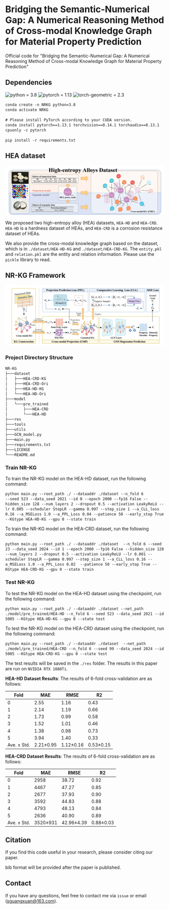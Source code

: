 # Bridging the Semantic-Numerical Gap: A Numerical Reasoning Method of Cross-modal Knowledge Graph for Material Property Prediction

Official code for "Bridging the Semantic-Numerical Gap: A Numerical Reasoning Method of Cross-modal Knowledge Graph for Material Property Prediction"

## Dependencies
![python = 3.8](https://img.shields.io/badge/python-3.8-blue.svg)
![pytorch = 1.13](https://img.shields.io/badge/pytorch-1.13-yellow.svg)
![torch-geometric = 2.3](https://img.shields.io/badge/torch_geometric-2.3-green.svg)

```commandline
conda create -n NRKG python=3.8
conda activate NRKG

# Please install PyTorch according to your CUDA version.
conda install pytorch==1.13.1 torchvision==0.14.1 torchaudio==0.13.1 cpuonly -c pytorch

pip install -r requirements.txt
```

## HEA dataset
![HEAData](./image/HEA_dataset.png)

We proposed two high-entropy alloy (HEA) datasets, `HEA-HD` and `HEA-CRD`. `HEA-HD` is a hardness dataset of HEAs, and `HEA-CRD` is a corrosion resistance dataset of HEAs.

We also provide the cross-modal knowledge graph based on the dataset, which is in `./dataset/HEA-HD-KG` and `./dataset/HEA-CRD-KG`. The `entity.pkl` and `relation.pkl` are the entity and relation information. Please use the `pickle` library to read.

## NR-KG Framework
![NRKG](./image/Framework.png)

### Project Directory Structure

```commandline
NR-KG
├───dataset
│   ├───HEA-CRD-KG
│   ├───HEA-CRD-Ori
│   ├───HEA-HD-KG
│   └───HEA-HD-Ori
├───model
│   └───pre_trained
│       ├───HEA-CRD
│       └───HEA-HD
├───res
├───tools
├───utils
├───GCN_model.py
├───main.py
├───requirements.txt
├───LICENSE
└───README.md
```

### Train NR-KG

To train the NR-KG model on the HEA-HD dataset, run the following command:

```commandline
python main.py --root_path ./ --dataaddr ./dataset --n_fold 6 
--seed 523 --data_seed 2021 --id 0 --epoch 2000 --fp16 False --hidden_size 128 --num_layers 2 --dropout 0.5 --activation LeakyReLU --lr 0.005 --scheduler StepLR --gamma 0.997 --step_size 1 --a_CLL_loss 0.16 --a_MSELoss 1.0 --a_PPL_Loss 0.04 --patience 50 --early_stop True --KGtype HEA-HD-KG --gpu 0 --state train
```

To train the NR-KG model on the HEA-CRD dataset, run the following command:

```commandline
python main.py --root_path ./ --dataaddr ./dataset  --n_fold 6 --seed 23 --data_seed 2024 --id 1 --epoch 2000 --fp16 False --hidden_size 128 --num_layers 2 --dropout 0.5 --activation LeakyReLU --lr 0.001 --scheduler StepLR --gamma 0.997 --step_size 1 --a_CLL_loss 0.16 --a_MSELoss 1.0 --a_PPL_Loss 0.02  --patience 50 --early_stop True --KGtype HEA-CRD-KG --gpu 0 --state train
```

### Test NR-KG

To test the NR-KG model on the HEA-HD dataset using the checkpoint, run the following command:

```commandline
python main.py --root_path ./ --dataaddr ./dataset --net_path ./model/pre_trained/HEA-HD --n_fold 6 --seed 523 --data_seed 2021 --id 5005 --KGtype HEA-HD-KG --gpu 0 --state test
```

To test the NR-KG model on the HEA-CRD dataset using the checkpoint, run the following command:

```commandline
python main.py --root_path ./ --dataaddr ./dataset  --net_path ./model/pre_trained/HEA-CRD --n_fold 6 --seed 99 --data_seed 2024 --id 5005 --KGtype HEA-CRD-KG --gpu 0 --state test
```

The test results will be saved in the `./res` folder. The results in this paper are run on `NVIDIA RTX 1080Ti`.

**HEA-HD Dataset Results**: The results of 6-fold cross-validation are as follows:

| Fold | MAE | RMSE | R2 |
| --- | --- | --- | --- |
| 0 | 2.55 | 1.16 | 0.43 |
| 1 | 2.14 | 1.19 | 0.66 |
| 2 | 1.73 | 0.99 | 0.58 |
| 3 | 1.52 | 1.01 | 0.46 |
| 4 | 1.38 | 0.98 | 0.73 |
| 5 | 3.94 | 1.40 | 0.33 |
| Ave. ± Std. | 2.21±0.95 | 1.12±0.16 | 0.53±0.15 |

**HEA-CRD Dataset Results**: The results of 6-fold cross-validation are as follows:

| Fold | MAE | RMSE | R2 |
| --- | --- | --- | --- |
| 0 | 2958 | 38.72 | 0.92 | 
| 1 | 4467 | 47.27 | 0.85 | 
| 2 | 2677 | 37.93 | 0.90 | 
| 3 | 3592 | 44.83 | 0.88 | 
| 4 | 4793 | 48.13 | 0.84 | 
| 5 | 2636 | 40.90 | 0.89 | 
| Ave. ± Std. | 3520±931 | 42.96±4.39 | 0.88±0.03 | 

## Citation

If you find this code useful in your research, please consider citing our paper.

bib format will be provided after the paper is published.

## Contact

If you have any questions, feel free to contact me via `issue` or email (sguangxuan@163.com).